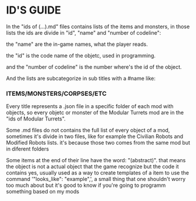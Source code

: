 # ID'S GUIDE

In the "ids of (...).md" files contains lists of the items and monsters, 
in those lists the ids are divide in "id", "name" and "number of codeline":

the "name" are the in-game names, what the player reads.

the "id" is the code name of the objetc, used in programming.

and the "number of codeline" is the number where's the id of the object.



And the lists are subcategorize in sub titles with a #name like:

### ITEMS/MONSTERS/CORPSES/ETC



Every title represents a .json file in a specific folder of each mod with objects, 
so every objetc or monster of the Modular Turrets mod are in the "ids of Modular Turrets".

Some .md files do not contains the full list of every object of a mod, sometimes it's divide in two files, 
like for example the Civilian Robots and Modified Robots lists. 
it's because those two comes from the same mod but in diferent folders

Some items at the end of their line have the word: "(abstract)". 
that means the object is not a actual object that the game recognize but the code it contains yes, 
usually used as a way to create templates of a item to use the command '"looks_like": "example",', 
a small thing that one shouldn't worry too much about but it's good to know if you're going to programm something based on my mods
